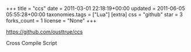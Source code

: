 +++
title = "ccs"
date = 2011-03-01 22:18:19+00:00
updated = 2011-06-05 05:55:28+00:00
taxonomies.tags = ["Lua"]
[extra]
css = "github"
star = 3
forks_count = 1
license = "None"
+++

<https://github.com/ousttrue/ccs>

Cross Compile Script
